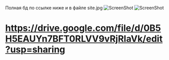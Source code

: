 Полная бд по ссылке ниже и в файле site.jpg
![ScreenShot](https://raw.githubusercontent.com/GroupKS31/Site.rur/master/www/BD_FOR_PAPIN.jpg)
![ScreenShot](https://raw.githubusercontent.com/GroupKS31/Site.rur/master/www/SiteBD.jpg)

https://drive.google.com/file/d/0B5H5EAUYn7BFT0RLVV9vRjRlaVk/edit?usp=sharing
====
